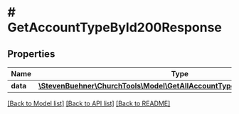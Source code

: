# # GetAccountTypeById200Response

## Properties

Name | Type | Description | Notes
------------ | ------------- | ------------- | -------------
**data** | [**\StevenBuehner\ChurchTools\Model\GetAllAccountTypes200ResponseDataInner**](GetAllAccountTypes200ResponseDataInner.md) |  | [optional]

[[Back to Model list]](../../README.md#models) [[Back to API list]](../../README.md#endpoints) [[Back to README]](../../README.md)
